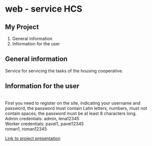 # web - service HCS

## My Project <br>

1. General information <br>
2. Information for the user

## General information

<p>Service for servicing the tasks of the housing cooperative.</p> 

[comment]: <> (<br>)

## Information for the user

 <br>
First you need to register on the site, indicating your username and password, the password must contain Latin letters, numbers,
must not contain spaces, the password must be at least 8 characters long.  <br>
Admin credentials: admin, lena12345 <br>
Worker credentials: pavel1, pavel12345 <br>
roman1, roman12345


[Link to project presentation](https://onedrive.live.com/edit.aspx?action=edit&resid=F48DBD99CE308447!1362&ithint=file%2cpptx)


